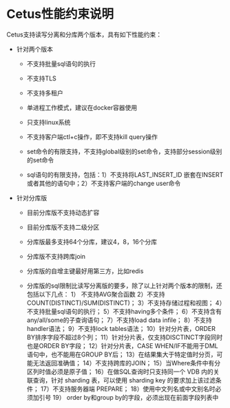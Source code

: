 # Cetus性能约束说明

Cetus支持读写分离和分库两个版本，具有如下性能约束：

- 针对两个版本

  - 不支持批量sql语句的执行

  - 不支持TLS

  - 不支持多租户

  - 单进程工作模式，建议在docker容器使用

  - 只支持linux系统

  - 不支持客户端ctl+c操作，即不支持kill query操作

  - set命令的有限支持，不支持global级别的set命令，支持部分session级别的set命令

  - sql语句的有限支持，包括：1）不支持将LAST_INSERT_ID 嵌套在INSERT或者其他的语句中；2）不支持客户端的change user命令

- 针对分库版

  - 目前分库版不支持动态扩容

  - 目前分库版不支持二级分区

  - 分库版最多支持64个分库，建议4，8，16个分库

  - 分库版不支持跨库join

  - 分库版的自增主键最好用第三方，比如redis

  - 分库版的sql限制比读写分离版的要多，除了以上针对两个版本的限制，还包括以下几点：
    1） 不支持AVG聚合函数 
    2）不支持COUNT(DISTINCT)/SUM(DISTINCT)；
    3）不支持存储过程和视图；
    4）不支持批量sql语句的执行；
    5）不支持having多个条件；
    6）不支持含有any/all/some的子查询语句；
    7）不支持load data infile；
    8）不支持handler语法；
    9）不支持lock tables语法；
    10）针对分片表，ORDER BY排序字段不超过8个列；
    11）针对分片表，仅支持DISCTINCT字段同时也是ORDER BY字段；
    12）针对分片表，CASE WHEN/IF不能用于DML语句中，也不能用在GROUP BY后；
    13）在结果集大于特定值时分页，可能无法返回准确值；
    14）不支持跨库的JOIN；
    15）当Where条件中有分区列时值必须是原子值；
    16）在做SQL查询时只支持同一个 VDB 内的关联查询，针对 sharding 表，可以使用 sharding key 的要求加上该过滤条件；
    17）不支持服务器端 PREPARE；
    18）使用中文列名或中文别名时必须加引号 
    19） order by和group by的字段，必须出现在前面字段列表中 
